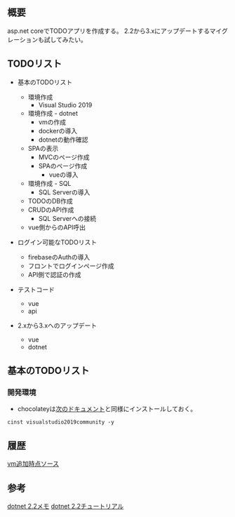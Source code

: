 ## 概要

asp.net coreでTODOアプリを作成する。
2.2から3.xにアップデートするマイグレーションも試してみたい。

## TODOリスト
* 基本のTODOリスト
  * 環境作成
    * Visual Studio 2019
  * 環境作成 - dotnet
    * vmの作成
    * dockerの導入
    * dotnetの動作確認
  * SPAの表示
    * MVCのページ作成
    * SPAのページ作成
      * vueの導入
  * 環境作成 - SQL
    * SQL Serverの導入
  * TODOのDB作成
  * CRUDのAPI作成
    * SQL Serverへの接続
  * vue側からのAPI呼出

* ログイン可能なTODOリスト
  * firebaseのAuthの導入
  * フロントでログインページ作成
  * API側で認証の作成
* テストコード
  * vue
  * api
* 2.xから3.xへのアップデート
  * vue
  * dotnet

## 基本のTODOリスト
### 開発環境
* chocolateyは[次のドキュメント](../virtual-environment/docs/readme)と同様にインストールしておく。

```
cinst visualstudio2019community -y
```

## 履歴

[vm追加時点ソース](https://github.com/hibohiboo/develop/tree/05d866588b0ab24da206a4c939135a67f773db89/tutorial/lesson/dotnet/todo/)

## 参考
[dotnet 2.2メモ](https://qiita.com/hibohiboo/items/1d1b5922b3e1de23dffa)
[dotnet 2.2チュートリアル](https://qiita.com/hibohiboo/items/72c1e684533526835d61)
